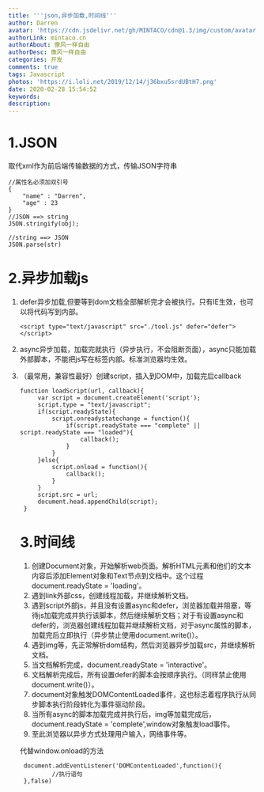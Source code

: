 ```yaml
---
title: '''json,异步加载,时间线'''
author: Darren
avatar: 'https://cdn.jsdelivr.net/gh/MINTACO/cdn@1.3/img/custom/avatar.jpg'
authorLink: mintaco.cn
authorAbout: 像风一样自由
authorDesc: 像风一样自由
categories: 开发
comments: true
tags: Javascript
photos: 'https://i.loli.net/2019/12/14/j36bxu5srdUBtH7.png'
date: 2020-02-28 15:54:52
keywords:
description:
---
```

# 1.JSON
取代xml作为前后端传输数据的方式，传输JSON字符串
```
//属性名必须加双引号
{
    "name" : "Darren",
    "age" : 23 
}
//JSON ==> string
JSON.stringify(obj);

//string ==> JSON
JSON.parse(str)
```

# 2.异步加载js
1. defer异步加载,但要等到dom文档全部解析完才会被执行。只有IE生效，也可以将代码写到内部。
   ```
   <script type="text/javascript" src="./tool.js" defer="defer"></script>
   ```
2. async异步加载，加载完就执行（异步执行，不会阻断页面），async只能加载外部脚本，不能把js写在标签内部。标准浏览器均生效。
3. （最常用，兼容性最好）创建script，插入到DOM中，加载完后callback
   ```
   function loadScript(url, callback){
        var script = document.createElement('script');
        script.type = "text/javascript";
        if(script.readyState){
            script.onreadystatechange = function(){
                if(script.readyState === "complete" || script.readyState === "loaded"){
                    callback();
                }
            }
        }else{
            script.onload = function(){
                callback();
            }
        }
        script.src = url;
        document.head.appendChild(script);
    }
   ```
   # 3.时间线
   1. 创建Document对象，开始解析web页面。解析HTML元素和他们的文本内容后添加Element对象和Text节点到文档中。这个过程document.readyState = 'loading'。
   2. 遇到link外部css，创建线程加载，并继续解析文档。
   3. 遇到script外部js，并且没有设置async和defer，浏览器加载并阻塞，等待js加载完成并执行该脚本，然后继续解析文档；对于有设置async和defer的，浏览器创建线程加载并继续解析文档，对于async属性的脚本，加载完后立即执行（异步禁止使用document.write()）。
   4. 遇到img等，先正常解析dom结构，然后浏览器异步加载src，并继续解析文档。
   5. 当文档解析完成，document.readyState = 'interactive'。
   6. 文档解析完成后，所有设置defer的脚本会按顺序执行。（同样禁止使用document.write()）。
   7. document对象触发DOMContentLoaded事件，这也标志着程序执行从同步脚本执行阶段转化为事件驱动阶段。
   8. 当所有async的脚本加载完成并执行后，img等加载完成后，document.readyState = 'complete',window对象触发load事件。
   9. 至此浏览器以异步方式处理用户输入，网络事件等。
   
   代替window.onload的方法
   ```
    document.addEventListener('DOMContentLoaded',function(){
            //执行语句
    },false)
   ```